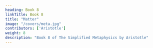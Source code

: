 ```yaml
---
heading: Book 8
linkTitle: Book 8
title: "Matter"
image: "/covers/meta.jpg"
contributors: ['Aristotle']
weight: 8
description: "Book 8 of The Simplified Metaphysics by Aristotle"
---
```

